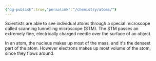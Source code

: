 ```yaml
---
{"dg-publish":true,"permalink":"/chemistry/atoms/"}
---
```


Scientists are able to see individual atoms through a special microscope called scanning tunnelling microscope (STM). The STM passes an extremely fine, electrically charged needle over the surface of an object.

In an atom, the nucleus makes up most of the mass, and it's the densest part of the atom. However electrons makes up most volume of the atom, since they flows around.